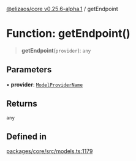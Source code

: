 [@elizaos/core v0.25.6-alpha.1](../index.md) / getEndpoint

# Function: getEndpoint()

> **getEndpoint**(`provider`): `any`

## Parameters

• **provider**: [`ModelProviderName`](../enumerations/ModelProviderName.md)

## Returns

`any`

## Defined in

[packages/core/src/models.ts:1179](https://github.com/divine-comedian/eliza/blob/main/packages/core/src/models.ts#L1179)
